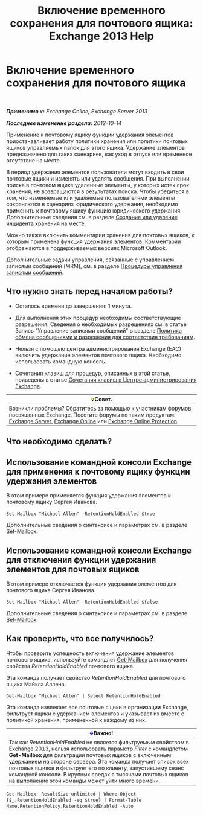 ﻿---
title: 'Включение временного сохранения для почтового ящика: Exchange 2013 Help'
TOCTitle: Включение временного сохранения для почтового ящика
ms:assetid: 2baac4a7-3402-4142-bfb3-1649a950e677
ms:mtpsurl: https://technet.microsoft.com/ru-ru/library/Dd335168(v=EXCHG.150)
ms:contentKeyID: 50487705
ms.date: 04/30/2018
mtps_version: v=EXCHG.150
ms.translationtype: HT
---

# Включение временного сохранения для почтового ящика

 

_**Применимо к:** Exchange Online, Exchange Server 2013_

_**Последнее изменение раздела:** 2012-10-14_

Применение к почтовому ящику функции удержания элементов приостанавливает работу политики хранения или политики почтовых ящиков управляемых папок для этого ящика. Удержание элементов предназначено для таких сценариев, как уход в отпуск или временное отсутствие на месте.

В период удержания элементов пользователи могут входить в свои почтовые ящики и изменять или удалять сообщения. При выполнении поиска в почтовом ящике удаленные элементы, у которых истек срок хранения, не возвращаются в результатах поиска. Чтобы убедиться в том, что изменяемые или удаляемые пользователями элементы сохраняются в сценариях юридического удержания, необходимо применить к почтовому ящику функцию юридического удержания. Дополнительные сведения см. в разделе [Создание или удаление инцидента хранения на месте](create-or-remove-an-in-place-hold-exchange-2013-help.md).

Можно также включить комментарии хранения для почтовых ящиков, к которым применена функция удержания элементов. Комментарии отображаются в поддерживаемых версиях Microsoft Outlook.

Дополнительные задачи управления, связанные с управлением записями сообщений (MRM), см. в разделе [Процедуры управления записями сообщений](messaging-records-management-procedures-exchange-2013-help.md).

## Что нужно знать перед началом работы?

  - Осталось времени до завершения: 1 минута.

  - Для выполнения этих процедур необходимы соответствующие разрешения. Сведения о необходимых разрешениях см. в статье Запись "Управление записями сообщений" в разделе [Политика обмена сообщениями и разрешения для соответствия требованиям](messaging-policy-and-compliance-permissions-exchange-2013-help.md).

  - Нельзя с помощью центра администрирования Exchange (EAC) включить удержание элементов почтового ящика. Необходимо использовать командную консоль.

  - Сочетания клавиш для процедур, описанных в этой статье, приведены в статье [Сочетания клавиш в Центре администрирования Exchange](keyboard-shortcuts-in-the-exchange-admin-center-exchange-online-protection-help.md).

<table>
<thead>
<tr class="header">
<th><img src="images/Bb124558.tip(EXCHG.150).gif" title="Совет" alt="Совет" />Совет.</th>
</tr>
</thead>
<tbody>
<tr class="odd">
<td>Возникли проблемы? Обратитесь за помощью к участникам форумов, посвященных Exchange. Посетите форумы по таким продуктам: <a href="https://go.microsoft.com/fwlink/p/?linkid=60612">Exchange Server</a>, <a href="https://go.microsoft.com/fwlink/p/?linkid=267542">Exchange Online</a> или <a href="https://go.microsoft.com/fwlink/p/?linkid=285351">Exchange Online Protection</a>.</td>
</tr>
</tbody>
</table>


## Что необходимо сделать?

## Использование командной консоли Exchange для применения к почтовому ящику функции удержания элементов

В этом примере применяется функция удержания элементов к почтовому ящику Сергея Иванова.

    Set-Mailbox "Michael Allen" -RetentionHoldEnabled $true

Дополнительные сведения о синтаксисе и параметрах см. в разделе [Set-Mailbox](https://technet.microsoft.com/ru-ru/library/bb123981\(v=exchg.150\)).

## Использование командной консоли Exchange для отключения функции удержания элементов для почтовых ящиков

В этом примере отключается функция удержания элементов для почтового ящика Сергея Иванова.

    Set-Mailbox "Michael Allen" -RetentionHoldEnabled $false

Дополнительные сведения о синтаксисе и параметрах см. в разделе [Set-Mailbox](https://technet.microsoft.com/ru-ru/library/bb123981\(v=exchg.150\)).

## Как проверить, что все получилось?

Чтобы проверить успешность включения удержание элементов почтового ящика, используйте командлет [Get-Mailbox](https://technet.microsoft.com/ru-ru/library/bb123685\(v=exchg.150\)) для получения свойства *RetentionHoldEnabled* почтового ящика.

Эта команда получает свойство *RetentionHoldEnabled* для почтового ящика Майкла Аллена.

    Get-Mailbox "Michael Allen" | Select RetentionHoldEnabled

Эта команда извлекает все почтовые ящики в организации Exchange, фильтрует ящики с удержанием элементов и указывает их вместе с политикой хранения, примененной к каждому из них.

<table>
<thead>
<tr class="header">
<th><img src="images/Dd876857.important(EXCHG.150).gif" title="Важно" alt="Важно" />Важно!</th>
</tr>
</thead>
<tbody>
<tr class="odd">
<td>Так как <em>RetentionHoldEnabled</em> не является фильтруемым свойством в Exchange 2013, нельзя использовать параметр <em>Filter</em> с командлетом <strong>Get-Mailbox</strong> для фильтрации почтовых ящиков с включенным удержанием на стороне сервера. Эта команда получает список всех почтовых ящиков и фильтрует его по клиенту, запустившему сеанс командной консоли. В крупных средах с тысячами почтовых ящиков на выполнение этой команды может уйти много времени.</td>
</tr>
</tbody>
</table>


    Get-Mailbox -ResultSize unlimited | Where-Object {$_.RetentionHoldEnabled -eq $true} | Format-Table Name,RetentionPolicy,RetentionHoldEnabled -Auto

